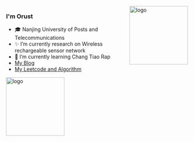 <img src="https://github-readme-stats.vercel.app/api?username=Liu821218213&show_icons=true" alt="logo" height="160" align="right" style="margin: 5px; margin-bottom: 20px;" />

### I'm Orust

- 🎓 Nanjing University of Posts and Telecommunications
- ✨ I’m currently research on Wireless rechargeable sensor network
- 🌱 I’m currently learning Chang Tiao Rap
- [My Blog](https://www.onandon.top/)
- [My Leetcode and Algorithm](https://github.com/Liu821218213/LeetCode-Orust)


<img src="https://github-profile-trophy.vercel.app/?username=Liu821218213&theme=flat&column=7" alt="logo" height="160" align="center" style="margin: auto; margin-bottom: 20px;" />


<!--
### Hi there 👋

**Liu821218213/Liu821218213** is a ✨ _special_ ✨ repository because its `README.md` (this file) appears on your GitHub profile.

Here are some ideas to get you started:

- 🔭 I’m currently working on ...
- 🌱 I’m currently learning ...
- 👯 I’m looking to collaborate on ...
- 🤔 I’m looking for help with ...
- 💬 Ask me about ...
- 📫 How to reach me: ...
- 😄 Pronouns: ...
- ⚡ Fun fact: ...
-->
